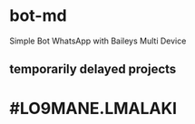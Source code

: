 # bot-md
Simple Bot WhatsApp with Baileys Multi Device

## temporarily delayed projects
 
# #LO9MANE.LMALAKI
